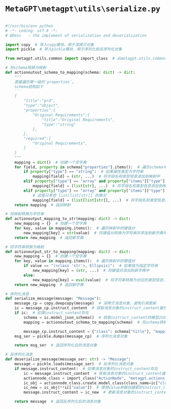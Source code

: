 # `MetaGPT\metagpt\utils\serialize.py`

```py

#!/usr/bin/env python
# -*- coding: utf-8 -*-
# @Desc   : the implement of serialization and deserialization

import copy  # 导入copy模块，用于深拷贝对象
import pickle  # 导入pickle模块，用于序列化和反序列化对象

from metagpt.utils.common import import_class  # 从metagpt.utils.common模块中导入import_class函数

# 将schema转换为映射
def actionoutout_schema_to_mapping(schema: dict) -> dict:
    """
    直接遍历第一级的`properties`。
    schema结构如下
    ```
    {
        "title":"prd",
        "type":"object",
        "properties":{
            "Original Requirements":{
                "title":"Original Requirements",
                "type":"string"
            },
        },
        "required":[
            "Original Requirements",
        ]
    }
    """
    mapping = dict()  # 创建一个空字典
    for field, property in schema["properties"].items():  # 遍历schema中的properties字段
        if property["type"] == "string":  # 如果属性类型为字符串
            mapping[field] = (str, ...)  # 将字段名和类型信息添加到映射中
        elif property["type"] == "array" and property["items"]["type"] == "string":  # 如果属性类型为数组且元素类型为字符串
            mapping[field] = (list[str], ...)  # 将字段名和类型信息添加到映射中
        elif property["type"] == "array" and property["items"]["type"] == "array":  # 如果属性类型为数组且元素类型为数组
            # 这里只考虑`list[list[str]]`的情况
            mapping[field] = (list[list[str]], ...)  # 将字段名和类型信息添加到映射中
    return mapping  # 返回映射

# 将映射转换为字符串
def actionoutput_mapping_to_str(mapping: dict) -> dict:
    new_mapping = {}  # 创建一个空字典
    for key, value in mapping.items():  # 遍历映射中的键值对
        new_mapping[key] = str(value)  # 将键值对转换为字符串并添加到新字典中
    return new_mapping  # 返回新字典

# 将字符串转换为映射
def actionoutput_str_to_mapping(mapping: dict) -> dict:
    new_mapping = {}  # 创建一个空字典
    for key, value in mapping.items():  # 遍历映射中的键值对
        if value == "(<class 'str'>, Ellipsis)":  # 如果值为指定字符串
            new_mapping[key] = (str, ...)  # 将键值对添加到新字典中
        else:
            new_mapping[key] = eval(value)  # 将字符串转换为对应的类型信息，并添加到新字典中
    return new_mapping  # 返回新字典

# 序列化消息
def serialize_message(message: "Message"):
    message_cp = copy.deepcopy(message)  # 深拷贝消息对象，避免引用更新
    ic = message_cp.instruct_content  # 获取消息对象的instruct_content属性
    if ic:  # 如果instruct_content存在
        schema = ic.model_json_schema()  # 获取instruct_content的模型JSON schema
        mapping = actionoutout_schema_to_mapping(schema)  # 将schema转换为映射

        message_cp.instruct_content = {"class": schema["title"], "mapping": mapping, "value": ic.model_dump()}  # 更新instruct_content属性
    msg_ser = pickle.dumps(message_cp)  # 序列化消息对象

    return msg_ser  # 返回序列化后的消息对象

# 反序列化消息
def deserialize_message(message_ser: str) -> "Message":
    message = pickle.loads(message_ser)  # 反序列化消息对象
    if message.instruct_content:  # 如果消息对象的instruct_content存在
        ic = message.instruct_content  # 获取消息对象的instruct_content属性
        actionnode_class = import_class("ActionNode", "metagpt.actions.action_node")  # 导入ActionNode类
        ic_obj = actionnode_class.create_model_class(class_name=ic["class"], mapping=ic["mapping"])  # 创建模型类
        ic_new = ic_obj(**ic["value"])  # 使用value参数创建新的instruct_content对象
        message.instruct_content = ic_new  # 更新消息对象的instruct_content属性

    return message  # 返回反序列化后的消息对象

```